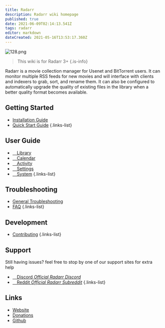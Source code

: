 ```yaml
---
title: Radarr
description: Radarr wiki homepage
published: true
date: 2021-06-09T02:14:13.541Z
tags: radarr
editor: markdown
dateCreated: 2021-05-16T13:53:17.360Z
---
```


![128.png](/assets/radarr/128.png)

> This wiki is for Radarr 3+
{.is-info}

Radarr is a movie collection manager for Usenet and BitTorrent users. It can monitor multiple RSS feeds for new movies and will interface with clients and indexers to grab, sort, and rename them. It can also be configured to automatically upgrade the quality of existing files in the library when a better quality format becomes available.

## Getting Started

- [Installation Guide](/radarr/installation)
- [Quick Start Guide](/radarr/quick-start-guide)
{.links-list}

## User Guide

- [<i class="fas fa-play"></i>&emsp;Library](/radarr/library)
- [<i class="fas fa-calendar-alt"></i>&emsp;Calendar](/radarr/calendar)
- [<i class="fas fa-clock"></i>&emsp;Activity](/radarr/activity)
- [<i class="fas fa-cogs"></i>&emsp;Settings](/radarr/settings)
- [<i class="fas fa-laptop"></i>&emsp;System](/radarr/system)
{.links-list}

## Troubleshooting

- [General Troubleshooting](/radarr/troubleshooting)
- [FAQ](/radarr/faq)
{.links-list}

## Development

- [Contributing](/radarr/contributing)
{.links-list}

## Support

Still having issues? feel free to stop by one of our support sites for extra help

- [<i class="fab fa-discord"></i>&emsp;Discord *Official Radarr Discord*](https://radarr.video/discord)
- [<i class="fab fa-reddit"></i>&emsp;Reddit *Official Radarr Subreddit*](https://reddit.com/r/radarr)
{.links-list}

## Links

- [Website](https://radarr.video)
- [Donations](https://opencollective.com/radarr)
- [Github](https://github.com/radarr/radarr)
